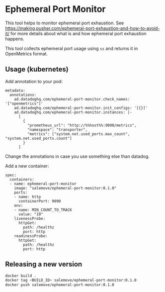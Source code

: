 # Ephemeral Port Monitor

This tool helps to monitor ephemeral port exhaustion. See
https://making.pusher.com/ephemeral-port-exhaustion-and-how-to-avoid-it/ for
more details about what is and how ephemeral port exhaustion happens.

This tool collects ephemeral port usage using `ss` and returns it in
OpenMetrics format.

## Usage (kubernetes)

Add annotation to your pod:

```
metadata:
  annotations:
    ad.datadoghq.com/ephemeral-port-monitor.check_names: '["openmetrics"]'
    ad.datadoghq.com/ephemeral-port-monitor.init_configs: '[{}]'
    ad.datadoghq.com/ephemeral-port-monitor.instances: |-
      [
        {
          "prometheus_url": "http://%%host%%:9090/metrics",
          "namespace": "transporter",
          "metrics": ["system.net.used_ports.max_count", "system.net.used_ports.count"]
        }
      ]
```

Change the annotations in case you use something else than datadog.

Add a new container:

```
spec:
  containers:
  - name: ephemeral-port-monitor
    image: "salemove/ephemeral-port-monitor:0.1.0"
    ports:
    - name: http
      containerPort: 9090
    env:
    - name: MIN_COUNT_TO_TRACK
      value: "10"
    livenessProbe:
      httpGet:
        path: /healthz
        port: http
    readinessProbe:
      httpGet:
        path: /healthz
        port: http
```

## Releasing a new version

```bash
docker build .
docker tag <BUILD_ID> salemove/ephemeral-port-monitor:0.1.0
docker push salemove/ephemeral-port-monitor:0.1.0
```
